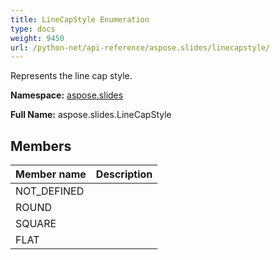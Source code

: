 ```yaml
---
title: LineCapStyle Enumeration
type: docs
weight: 9450
url: /python-net/api-reference/aspose.slides/linecapstyle/
---
```


Represents the line cap style.

**Namespace:** [aspose.slides](/slides/python-net/api-reference/aspose.slides/)

**Full Name:** aspose.slides.LineCapStyle



## **Members**
|**Member name**|**Description**|
| :- | :- |
|NOT_DEFINED||
|ROUND||
|SQUARE||
|FLAT||
